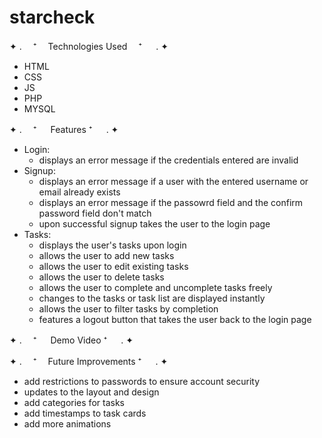 # starcheck

✦ . 　⁺  　Technologies Used  　⁺ 　 . ✦
- HTML
- CSS
- JS
- PHP
- MYSQL

✦ . 　⁺    　  Features         ⁺ 　 . ✦
- Login:
  - displays an error message if the credentials entered are invalid
- Signup:
  - displays an error message if a user with the entered username or email already exists
  - displays an error message if the passowrd field and the confirm password field don't match
  - upon successful signup takes the user to the login page
- Tasks:
  - displays the user's tasks upon login
  - allows the user to add new tasks
  - allows the user to edit existing tasks
  - allows the user to delete tasks
  - allows the user to complete and uncomplete tasks freely
  - changes to the tasks or task list are displayed instantly
  - allows the user to filter tasks by completion
  - features a logout button that takes the user back to the login page

✦ . 　⁺ 　    Demo Video        ⁺ 　 . ✦

✦ . 　⁺ 　Future Improvements   ⁺ 　 . ✦
- add restrictions to passwords to ensure account security
- updates to the layout and design
- add categories for tasks
- add timestamps to task cards
- add more animations
